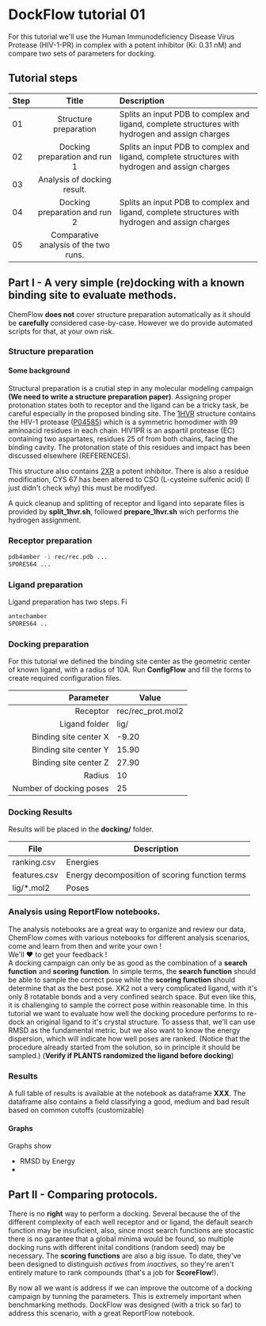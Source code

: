 # **DockFlow** tutorial 01
 For this tutorial we'll use the Human Immunodeficiency Disease Virus Protease (HIV-1-PR) in complex with a potent inhibitor (Ki: 0.31 nM) and compare two sets of parameters for docking.  

## Tutorial steps
|Step|            Title      |  Description |
|----|:-------------:|:------|
| 01 | Structure preparation | Splits an input PDB to complex and ligand, complete structures with hydrogen and assign charges |
| 02 | Docking preparation and run 1 | Splits an input PDB to complex and ligand, complete structures with hydrogen and assign charges |
| 03 | Analysis of docking result.
| 04 | Docking preparation and run 2 | Splits an input PDB to complex and ligand, complete structures with hydrogen and assign charges |
| 05 | Comparative analysis of the two runs.

## Part I - A very simple (re)docking with a known binding site to evaluate methods.

ChemFlow **does not** cover structure preparation automatically as it should be **carefully** considered case-by-case.
However we do provide automated scripts for that, at your own risk.
 
 
### Structure preparation
#### Some background
Structural preparation is a crutial step in any molecular modeling campaign **(We need to write a structure preparation paper)**. Assigning proper protonation states both to receptor and the ligand can be a tricky task, be careful especially in the proposed binding site.
The [1HVR](http://www.rcsb.org/pdb/explore.do?structureId=1hvr "1HVR's on PDB") structure contains the HIV-1 protease ([P04585](http://www.uniprot.org/uniprot/P04585 "Uniprot for HIV-1 PR")) which is a symmetric homodimer with 99 aminoacid residues in each chain. 
HIV1PR is an aspartil protease (EC) containing two aspartates, residues 25 of from both chains, facing the binding cavity. 
The protonation state of this residues and impact has been discussed elsewhere (REFERENCES).

This structure also contains [2XR](https://www4.rcsb.org/ligand/XK2 "[4R-(4ALPHA,5ALPHA,6BETA,7BETA)]-HEXAHYDRO- 5,6-DIHYDROXY-1,3-BIS[2-NAPHTHYL-METHYL]- 4,7-BIS(PHENYLMETHYL)-2H-1,3-DIAZEPIN-2-ONE") a potent inhibitor.
There is also a residue modification, CYS 67 has been altered to CSO (L-cysteine sulfenic acid) (I just didn't check why) this must be modifyed.

A quick cleanup and splitting of receptor and ligand into separate files is provided by **split_1hvr.sh**, followed **prepare_1hvr.sh** wich performs the hydrogen assignment.

### Receptor preparation
```bash
pdb4amber -i rec/rec.pdb ... 
SPORES64 ...
```

### Ligand preparation
Ligand preparation has two steps. Fi
```bash
antechamber
SPORES64 ..
```
### Docking preparation
For this tutorial we defined the binding site center as the geometric center of known ligand, with a radius of 10A.
Run **ConfigFlow** and fill the forms to create required configuration files.

| Parameter  | Value |
|---:|---|
|Receptor | rec/rec_prot.mol2 |
|Ligand folder | lig/ |
| Binding site center X | -9.20 | 
| Binding site center Y | 15.90 | 
| Binding site center Z | 27.90 | 
| Radius | 10 |
| Number of docking poses | 25 | 

### Docking Results
Results will be placed in the **docking/** folder.

| File | Description | 
| --- | --- | 
| ranking.csv | Energies | 
| features.csv | Energy decomposition of scoring function terms |
| lig/*.mol2 | Poses | 

### Analysis using ReportFlow notebooks.
The analysis notebooks are a great way to organize and review our data, ChemFlow comes with various notebooks for different analysis scenarios, come and learn from then and write your own !  
We'll :heart: to get your feedback !  
A docking campaign can only be as good as the combination of a **search function** and **scoring function**. In simple terms, the **search function** should be able to sample the correct pose while the **scoring function** should determine that as the best pose. XK2 not a very complicated ligand, with it's only 8 rotatable bonds and a very confined search space. But even like this, it is challenging to sample the correct pose within reasonable time.
In this tutorial we want to evaluate how well the docking procedure performs to re-dock an original ligand to it's crystal structure. 
To assess that, we'll can use RMSD as the fundamental metric, but we also want to know the energy dispersion, which will indicate how well poses are ranked.
(Notice that the procedure already started from the solution, so in principle it should be sampled.)
(**Verify if PLANTS randomized the ligand before docking**)

### Results
A full table of results is available at the notebook as dataframe **XXX**. The dataframe also contains a field classifying a good, medium and bad result based on common cutoffs (customizable)

#### Graphs
Graphs show 
* RMSD by Energy
*

## Part II - Comparing protocols.
There is no **right** way to perform a docking. Several because the of the different complexity of each well receptor and or ligand, the default search function may be insuficient, also, since most search functions are stocastic there is no garantee that a global minima would be found, so multiple docking runs with different inital conditions (random seed) may be necessary. The **scoring functions** are also a big issue. To date, they've been designed to distinguish *actives* from *inactives*, so they're aren't entirely mature to rank compounds (that's a job for **ScoreFlow**!).  

  By now all we want is address if we can improve the outcome of a docking campaign by tunning the parameters. This is extremely important when benchmarking methods. DockFlow was designed (with a trick so far) to address this scenario, with a great ReportFlow notebook. 

